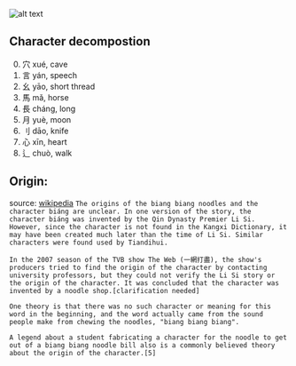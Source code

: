 ![alt text](https://upload.wikimedia.org/wikipedia/commons/a/a5/Bi%C3%A1ng-order_complete.gif)
## Character decompostion 
0. 穴 xué,  cave
1. 言 yán,  speech
2. 幺 yāo,  short thread
3. 馬 mǎ,  horse
4. 長 cháng,  long
5. 月 yuè,  moon
6. 刂 dāo,  knife
7. 心 xīn,  heart
8. 辶 chuò,  walk
## Origin: 
source: [wikipedia](https://en.wikipedia.org/wiki/Biangbiang_noodles)
`The origins of the biang biang noodles and the character biáng are unclear. In one version of the story, the character biáng was invented by the Qin Dynasty Premier Li Si. However, since the character is not found in the Kangxi Dictionary, it may have been created much later than the time of Li Si. Similar characters were found used by Tiandihui.`

`In the 2007 season of the TVB show The Web (一網打盡), the show's producers tried to find the origin of the character by contacting university professors, but they could not verify the Li Si story or the origin of the character. It was concluded that the character was invented by a noodle shop.[clarification needed]`

`One theory is that there was no such character or meaning for this word in the beginning, and the word actually came from the sound people make from chewing the noodles, "biang biang biang".`

`A legend about a student fabricating a character for the noodle to get out of a biang biang noodle bill also is a commonly believed theory about the origin of the character.[5]`
